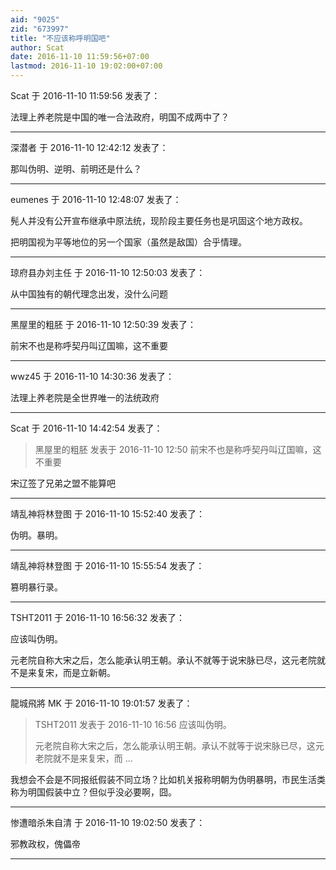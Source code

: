 ```yaml
---
aid: "9025"
zid: "673997"
title: "不应该称呼明国吧"
author: Scat
date: 2016-11-10 11:59:56+07:00
lastmod: 2016-11-10 19:02:00+07:00
---
```


Scat 于 2016-11-10 11:59:56 发表了：

法理上养老院是中国的唯一合法政府，明国不成两中了？

---

深潜者 于 2016-11-10 12:42:12 发表了：

那叫伪明、逆明、前明还是什么？

---

eumenes 于 2016-11-10 12:48:07 发表了：

髡人并没有公开宣布继承中原法统，现阶段主要任务也是巩固这个地方政权。

把明国视为平等地位的另一个国家（虽然是敌国）合乎情理。

---

琼府县办刘主任 于 2016-11-10 12:50:03 发表了：

从中国独有的朝代理念出发，没什么问题

---

黑屋里的粗胚 于 2016-11-10 12:50:39 发表了：

前宋不也是称呼契丹叫辽国嘛，这不重要

---

wwz45 于 2016-11-10 14:30:36 发表了：

法理上养老院是全世界唯一的法统政府

---

Scat 于 2016-11-10 14:42:54 发表了：

> 黑屋里的粗胚 发表于 2016-11-10 12:50 前宋不也是称呼契丹叫辽国嘛，这不重要

宋辽签了兄弟之盟不能算吧

---

靖乱神将林登图 于 2016-11-10 15:52:40 发表了：

伪明。暴明。

---

靖乱神将林登图 于 2016-11-10 15:55:54 发表了：

篡明暴行录。

---

TSHT2011 于 2016-11-10 16:56:32 发表了：

应该叫伪明。

元老院自称大宋之后，怎么能承认明王朝。承认不就等于说宋脉已尽，这元老院就不是来复宋，而是立新朝。

---

龍城飛將 MK 于 2016-11-10 19:01:57 发表了：

> TSHT2011 发表于 2016-11-10 16:56 应该叫伪明。
>
> 元老院自称大宋之后，怎么能承认明王朝。承认不就等于说宋脉已尽，这元老院就不是来复宋，而 ...

我想会不会是不同报纸假装不同立场？比如机关报称明朝为伪明暴明，市民生活类称为明国假装中立？但似乎没必要啊，囧。

---

惨遭暗杀朱自清 于 2016-11-10 19:02:50 发表了：

邪教政权，傀儡帝

---

